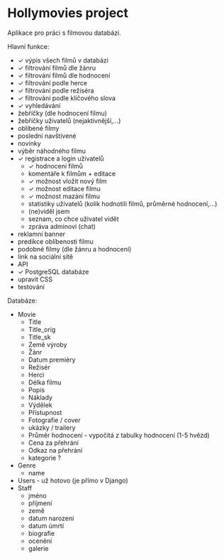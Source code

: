 # Hollymovies project

Aplikace pro práci s filmovou databází.

Hlavní funkce:
- ✓ výpis všech filmů v databázi
- ✓ filtrování filmů dle žánru
- ✓ filtrování filmů dle hodnocení
- ✓ filtrování podle herce
- ✓ filtrování podle režiséra
- ✓ filtrování podle klíčového slova
- ✓ vyhledávání
- žebříčky (dle hodnocení filmu)
- žebříčky uživatelů (nejaktivnější,...)
- oblíbené filmy
- poslední navštívené
- novinky
- výběr náhodného filmu
- ✓ registrace a login uživatelů
  - ✓ hodnocení filmů
  - komentáře k filmům + editace
  - ✓ možnost vložit nový film
  - ✓ možnost editace filmu
  - ✓ možnost mazání filmu
  - statistiky uživatelů (kolik hodnotili filmů, průměrné hodnocení,...)
  - (ne)viděl jsem
  - seznam, co chce uživatel vidět
  - zpráva adminovi (chat)
- reklamní banner 
- predikce oblíbenosti filmu
- podobné filmy (dle žánru a hodnocení)
- link na sociální sítě
- API
- ✓ PostgreSQL databáze
- upravit CSS
- testování

Databáze:
- Movie 
  - Title
  - Title_orig
  - Title_sk
  - Země výroby
  - Žánr
  - Datum premiéry
  - Režisér
  - Herci
  - Délka filmu
  - Popis
  - Náklady
  - Výdělek
  - Přístupnost
  - Fotografie / cover
  - ukázky / trailery
  - Průměr hodnocení - vypočítá z tabulky hodnocení (1-5 hvězd)
  - Cena za přehrání
  - Odkaz na přehrání
  - kategorie ?
- Genre
  - name
- Users - už hotovo (je přímo v Django)
- Staff
  - jméno
  - příjmení
  - země
  - datum narození
  - datum úmrtí
  - biografie
  - ocenění
  - galerie
 
